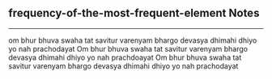 <h2>frequency-of-the-most-frequent-element Notes</h2><hr>om bhur bhuva swaha tat savitur varenyam bhargo devasya dhimahi dhiyo yo nah prachodayat
Om bhur bhuva swaha tat savitur varenyam bhargo devasya dhimahi dhiyo yo nah prachdoayat
Om bhur bhuva swaha tat savitur varenyam bhargo devasya dhimahi dhiyo yo nah prachodayat
